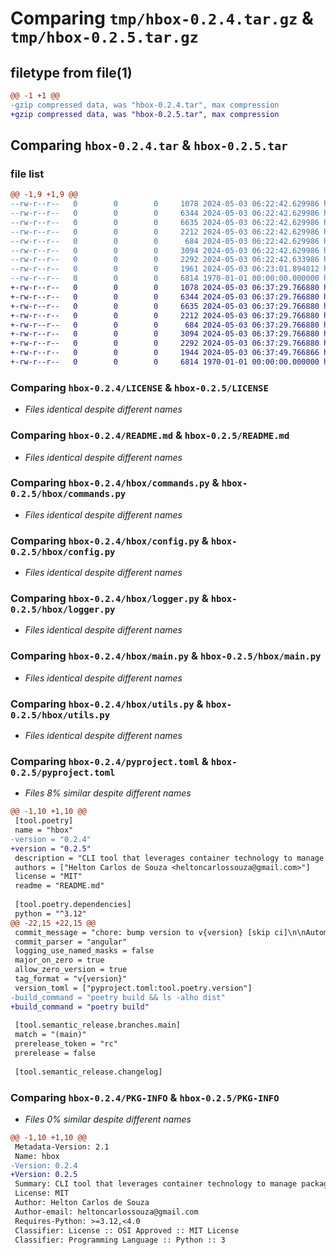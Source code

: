# Comparing `tmp/hbox-0.2.4.tar.gz` & `tmp/hbox-0.2.5.tar.gz`

## filetype from file(1)

```diff
@@ -1 +1 @@
-gzip compressed data, was "hbox-0.2.4.tar", max compression
+gzip compressed data, was "hbox-0.2.5.tar", max compression
```

## Comparing `hbox-0.2.4.tar` & `hbox-0.2.5.tar`

### file list

```diff
@@ -1,9 +1,9 @@
--rw-r--r--   0        0        0     1078 2024-05-03 06:22:42.629986 hbox-0.2.4/LICENSE
--rw-r--r--   0        0        0     6344 2024-05-03 06:22:42.629986 hbox-0.2.4/README.md
--rw-r--r--   0        0        0     6635 2024-05-03 06:22:42.629986 hbox-0.2.4/hbox/commands.py
--rw-r--r--   0        0        0     2212 2024-05-03 06:22:42.629986 hbox-0.2.4/hbox/config.py
--rw-r--r--   0        0        0      684 2024-05-03 06:22:42.629986 hbox-0.2.4/hbox/logger.py
--rw-r--r--   0        0        0     3094 2024-05-03 06:22:42.629986 hbox-0.2.4/hbox/main.py
--rw-r--r--   0        0        0     2292 2024-05-03 06:22:42.633986 hbox-0.2.4/hbox/utils.py
--rw-r--r--   0        0        0     1961 2024-05-03 06:23:01.894012 hbox-0.2.4/pyproject.toml
--rw-r--r--   0        0        0     6814 1970-01-01 00:00:00.000000 hbox-0.2.4/PKG-INFO
+-rw-r--r--   0        0        0     1078 2024-05-03 06:37:29.766880 hbox-0.2.5/LICENSE
+-rw-r--r--   0        0        0     6344 2024-05-03 06:37:29.766880 hbox-0.2.5/README.md
+-rw-r--r--   0        0        0     6635 2024-05-03 06:37:29.766880 hbox-0.2.5/hbox/commands.py
+-rw-r--r--   0        0        0     2212 2024-05-03 06:37:29.766880 hbox-0.2.5/hbox/config.py
+-rw-r--r--   0        0        0      684 2024-05-03 06:37:29.766880 hbox-0.2.5/hbox/logger.py
+-rw-r--r--   0        0        0     3094 2024-05-03 06:37:29.766880 hbox-0.2.5/hbox/main.py
+-rw-r--r--   0        0        0     2292 2024-05-03 06:37:29.766880 hbox-0.2.5/hbox/utils.py
+-rw-r--r--   0        0        0     1944 2024-05-03 06:37:49.766866 hbox-0.2.5/pyproject.toml
+-rw-r--r--   0        0        0     6814 1970-01-01 00:00:00.000000 hbox-0.2.5/PKG-INFO
```

### Comparing `hbox-0.2.4/LICENSE` & `hbox-0.2.5/LICENSE`

 * *Files identical despite different names*

### Comparing `hbox-0.2.4/README.md` & `hbox-0.2.5/README.md`

 * *Files identical despite different names*

### Comparing `hbox-0.2.4/hbox/commands.py` & `hbox-0.2.5/hbox/commands.py`

 * *Files identical despite different names*

### Comparing `hbox-0.2.4/hbox/config.py` & `hbox-0.2.5/hbox/config.py`

 * *Files identical despite different names*

### Comparing `hbox-0.2.4/hbox/logger.py` & `hbox-0.2.5/hbox/logger.py`

 * *Files identical despite different names*

### Comparing `hbox-0.2.4/hbox/main.py` & `hbox-0.2.5/hbox/main.py`

 * *Files identical despite different names*

### Comparing `hbox-0.2.4/hbox/utils.py` & `hbox-0.2.5/hbox/utils.py`

 * *Files identical despite different names*

### Comparing `hbox-0.2.4/pyproject.toml` & `hbox-0.2.5/pyproject.toml`

 * *Files 8% similar despite different names*

```diff
@@ -1,10 +1,10 @@
 [tool.poetry]
 name = "hbox"
-version = "0.2.4"
+version = "0.2.5"
 description = "CLI tool that leverages container technology to manage packages."
 authors = ["Helton Carlos de Souza <heltoncarlossouza@gmail.com>"]
 license = "MIT"
 readme = "README.md"
 
 [tool.poetry.dependencies]
 python = "^3.12"
@@ -22,15 +22,15 @@
 commit_message = "chore: bump version to v{version} [skip ci]\n\nAutomatically generated by python-semantic-release"
 commit_parser = "angular"
 logging_use_named_masks = false
 major_on_zero = true
 allow_zero_version = true
 tag_format = "v{version}"
 version_toml = ["pyproject.toml:tool.poetry.version"]
-build_command = "poetry build && ls -alho dist"
+build_command = "poetry build"
 
 [tool.semantic_release.branches.main]
 match = "(main)"
 prerelease_token = "rc"
 prerelease = false
 
 [tool.semantic_release.changelog]
```

### Comparing `hbox-0.2.4/PKG-INFO` & `hbox-0.2.5/PKG-INFO`

 * *Files 0% similar despite different names*

```diff
@@ -1,10 +1,10 @@
 Metadata-Version: 2.1
 Name: hbox
-Version: 0.2.4
+Version: 0.2.5
 Summary: CLI tool that leverages container technology to manage packages.
 License: MIT
 Author: Helton Carlos de Souza
 Author-email: heltoncarlossouza@gmail.com
 Requires-Python: >=3.12,<4.0
 Classifier: License :: OSI Approved :: MIT License
 Classifier: Programming Language :: Python :: 3
```

